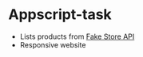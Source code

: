 # Appscript-task
- Lists products from [Fake Store API](https://fakestoreapi.com/)
- Responsive website
  
